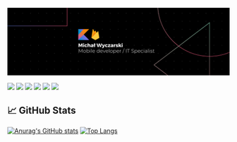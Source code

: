 
[![Header](https://raw.githubusercontent.com/RedC4ke/Redc4ke/main/Banner.png "Header")](https://www.linkedin.com/in/micha%C5%82-wyczarski/)

[![](https://img.shields.io/badge/OS-Windows-orange)](https://www.microsoft.com/pl-pl/windows/)
[![](https://img.shields.io/badge/IDE-IntelliJ_kit-orange)](https://www.jetbrains.com/)
[![](https://img.shields.io/badge/Code-Kotlin-orange)](https://kotlinlang.org/)
[![](https://img.shields.io/badge/Code-Python-orange)](https://www.python.org/)
[![](https://img.shields.io/badge/Tools-PostgreSQL-orange)](https://www.postgresql.org/)
[![](https://img.shields.io/badge/Tools-Firebase-orange)](https://firebase.google.com/)

## 📈 GitHub Stats

[![Anurag's GitHub stats](https://github-readme-stats.vercel.app/api?username=Redc4ke&count_private=true&show_icons=true&theme=vision-friendly-dark&line_height=28)](https://github.com/anuraghazra/github-readme-stats)
[![Top Langs](https://github-readme-stats.vercel.app/api/top-langs/?username=Redc4ke&count_private=true&show_icons=true&theme=vision-friendly-dark)](https://github.com/anuraghazra/github-readme-stats)

